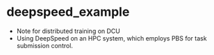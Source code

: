# deepspeed_example
- Note for distributed training on DCU
- Using DeepSpeed on an HPC system, which employs PBS for task submission control. 
